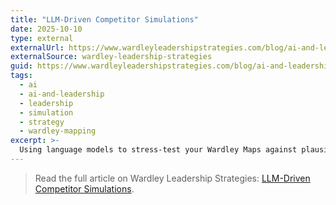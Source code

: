 ```yaml
---
title: "LLM-Driven Competitor Simulations"
date: 2025-10-10
type: external
externalUrl: https://www.wardleyleadershipstrategies.com/blog/ai-and-leadership/llm-competitor-map-simulations
externalSource: wardley-leadership-strategies
guid: https://www.wardleyleadershipstrategies.com/blog/ai-and-leadership/llm-competitor-map-simulations
tags:
  - ai
  - ai-and-leadership
  - leadership
  - simulation
  - strategy
  - wardley-mapping
excerpt: >-
  Using language models to stress-test your Wardley Maps against plausible competitor plays without drowning in hypotheticals.
---
```


> Read the full article on Wardley Leadership Strategies: [LLM-Driven Competitor Simulations](https://www.wardleyleadershipstrategies.com/blog/ai-and-leadership/llm-competitor-map-simulations).
